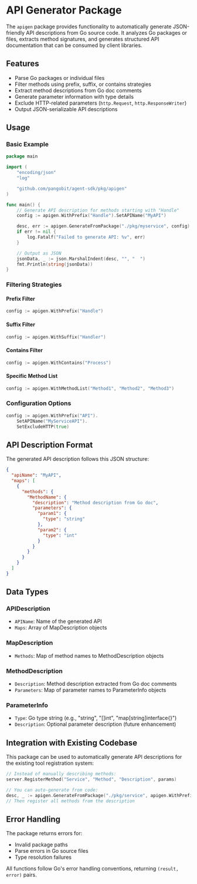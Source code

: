 # API Generator Package

The `apigen` package provides functionality to automatically generate JSON-friendly API descriptions from Go source code. It analyzes Go packages or files, extracts method signatures, and generates structured API documentation that can be consumed by client libraries.

## Features

- Parse Go packages or individual files
- Filter methods using prefix, suffix, or contains strategies
- Extract method descriptions from Go doc comments
- Generate parameter information with type details
- Exclude HTTP-related parameters (`http.Request`, `http.ResponseWriter`)
- Output JSON-serializable API descriptions

## Usage

### Basic Example

```go
package main

import (
    "encoding/json"
    "log"

    "github.com/pangobit/agent-sdk/pkg/apigen"
)

func main() {
    // Generate API description for methods starting with "Handle"
    config := apigen.WithPrefix("Handle").SetAPIName("MyAPI")

    desc, err := apigen.GenerateFromPackage("./pkg/myservice", config)
    if err != nil {
        log.Fatalf("Failed to generate API: %v", err)
    }

    // Output as JSON
    jsonData, _ := json.MarshalIndent(desc, "", "  ")
    fmt.Println(string(jsonData))
}
```

### Filtering Strategies

#### Prefix Filter
```go
config := apigen.WithPrefix("Handle")
```

#### Suffix Filter
```go
config := apigen.WithSuffix("Handler")
```

#### Contains Filter
```go
config := apigen.WithContains("Process")
```

#### Specific Method List
```go
config := apigen.WithMethodList("Method1", "Method2", "Method3")
```

### Configuration Options

```go
config := apigen.WithPrefix("API").
    SetAPIName("MyServiceAPI").
    SetExcludeHTTP(true)
```

## API Description Format

The generated API description follows this JSON structure:

```json
{
  "apiName": "MyAPI",
  "maps": [
    {
      "methods": {
        "MethodName": {
          "description": "Method description from Go doc",
          "parameters": {
            "param1": {
              "type": "string"
            },
            "param2": {
              "type": "int"
            }
          }
        }
      }
    }
  ]
}
```

## Data Types

### APIDescription
- `APIName`: Name of the generated API
- `Maps`: Array of MapDescription objects

### MapDescription
- `Methods`: Map of method names to MethodDescription objects

### MethodDescription
- `Description`: Method description extracted from Go doc comments
- `Parameters`: Map of parameter names to ParameterInfo objects

### ParameterInfo
- `Type`: Go type string (e.g., "string", "[]int", "map[string]interface{}")
- `Description`: Optional parameter description (future enhancement)

## Integration with Existing Codebase

This package can be used to automatically generate API descriptions for the existing tool registration system:

```go
// Instead of manually describing methods:
server.RegisterMethod("Service", "Method", "Description", params)

// You can auto-generate from code:
desc, _ := apigen.GenerateFromPackage("./pkg/service", apigen.WithPrefix("Handle"))
// Then register all methods from the description
```

## Error Handling

The package returns errors for:
- Invalid package paths
- Parse errors in Go source files
- Type resolution failures

All functions follow Go's error handling conventions, returning `(result, error)` pairs.